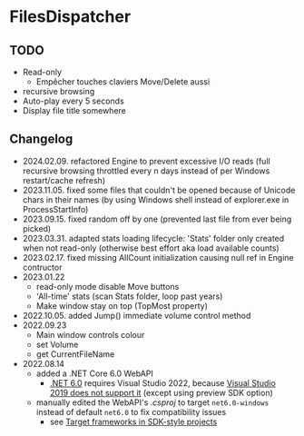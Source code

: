 # FilesDispatcher

## TODO

* Read-only
  * Empêcher touches claviers Move/Delete aussi
* recursive browsing
* Auto-play every 5 seconds
* Display file title somewhere

## Changelog

* 2024.02.09. refactored Engine to prevent excessive I/O reads (full recursive browsing throttled every n days instead of per Windows restart/cache refresh)
* 2023.11.05. fixed some files that couldn't be opened because of Unicode chars in their names (by using Windows shell instead of explorer.exe in ProcessStartInfo)
* 2023.09.15. fixed random off by one (prevented last file from ever being picked)
* 2023.03.31. adapted stats loading lifecycle: 'Stats' folder only created when not read-only (otherwise best effort aka load available counts)
* 2023.02.17. fixed missing AllCount initialization causing null ref in Engine contructor
* 2023.01.22
  * read-only mode disable Move buttons
  * 'All-time' stats (scan Stats folder, loop past years)
  * Make window stay on top (TopMost property)
* 2022.10.05. added Jump() immediate volume control method
* 2022.09.23
  * Main window controls colour
  * set Volume
  * get CurrentFileName
* 2022.08.14
  * added a .NET Core 6.0 WebAPI
    * [.NET 6.0](https://dotnet.microsoft.com/en-us/download/dotnet/6.0) requires Visual Studio 2022, because [Visual Studio 2019 does not support it](https://github.com/AvaloniaUI/Avalonia/discussions/7025) (except using preview SDK option)
  * manually edited the WebAPI's _.csproj_ to target `net6.0-windows` instead of default `net6.0` to fix compatibility issues
	* see [Target frameworks in SDK-style projects](https://docs.microsoft.com/en-us/dotnet/standard/frameworks)
